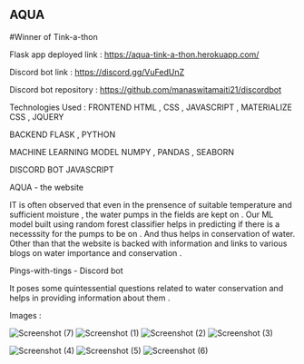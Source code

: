 ## AQUA

#Winner of Tink-a-thon


Flask app deployed link : https://aqua-tink-a-thon.herokuapp.com/

Discord bot link : https://discord.gg/VuFedUnZ

Discord bot  repository : https://github.com/manaswitamaiti21/discordbot

Technologies Used :
FRONTEND
HTML , CSS , JAVASCRIPT , MATERIALIZE CSS , JQUERY

BACKEND 
FLASK , PYTHON 

MACHINE LEARNING  MODEL 
NUMPY , PANDAS , SEABORN 

DISCORD BOT 
JAVASCRIPT 

AQUA - the website 

IT is often observed that even in the prensence of suitable temperature and sufficient moisture ,
the water pumps in the fields are kept on . Our ML model built using random forest classifier helps 
in predicting if there is a necesssity for the pumps to be on . And thus helps in conservation of water.
Other than that the website is backed with information and links to various blogs on water importance and conservation .

Pings-with-tings - Discord  bot 

It poses some quintessential questions related to water conservation and helps in providing information about them .

Images : 

![Screenshot (7)](https://user-images.githubusercontent.com/90750049/156702256-d3636494-acb4-4ef6-8163-5ce8e6ee36c7.png)
![Screenshot (1)](https://user-images.githubusercontent.com/90750049/156702268-b9a44203-820f-4612-8cec-63b6c6618847.png)
![Screenshot (2)](https://user-images.githubusercontent.com/90750049/156702272-3af2bf05-3a71-4ceb-a74d-e2c7b45a6b09.png)
![Screenshot (3)](https://user-images.githubusercontent.com/90750049/156702282-63353c90-9b98-4ca4-a4c1-64b8ce8faf84.png)

![Screenshot (4)](https://user-images.githubusercontent.com/90750049/156702289-e540e39d-4fc8-4865-9ed6-8fc6c2b4f942.png)
![Screenshot (5)](https://user-images.githubusercontent.com/90750049/156702305-8dacbe41-99aa-4d87-b099-1072487a9f2f.png)
![Screenshot (6)](https://user-images.githubusercontent.com/90750049/156702312-91142612-b17c-4f98-83f5-c6c452a15e89.png)
